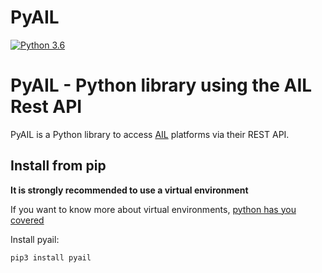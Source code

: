 PyAIL
======

[![Python 3.6](https://img.shields.io/badge/python-3.6+-blue.svg)](https://www.python.org/downloads/release/python-360/)

# PyAIL - Python library using the AIL Rest API

PyAIL is a Python library to access [AIL](https://github.com/ail-project/ail-framework) platforms via their REST API.

## Install from pip

**It is strongly recommended to use a virtual environment**

If you want to know more about virtual environments, [python has you covered](https://docs.python.org/3/tutorial/venv.html)

Install pyail:
```bash
pip3 install pyail
```
